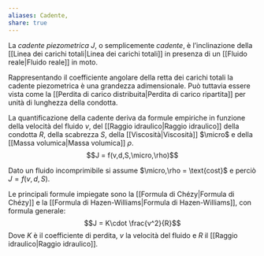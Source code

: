 ```yaml
---
aliases: Cadente,
share: true
---
```

La *cadente piezometrica* $J$, o semplicemente *cadente*, è l’inclinazione della [[Linea dei carichi totali|Linea dei carichi totali]] in presenza di un [[Fluido reale|Fluido reale]] in moto.

Rappresentando il coefficiente angolare della retta dei carichi totali la cadente piezometrica è una grandezza adimensionale. Può tuttavia essere vista come la [[Perdita di carico distribuita|Perdita di carico ripartita]] per unità di lunghezza della condotta.

La quantificazione della cadente deriva da formule empiriche in funzione della velocità del fluido $v$, del [[Raggio idraulico|Raggio idraulico]] della condotta $R$, della scabrezza $S$, della [[Viscosità|Viscosità]] $\micro$ e della [[Massa volumica|Massa volumica]] $\rho$.
$$J = f(v,d,S,\micro,\rho)$$

Dato un fluido incomprimibile si assume $\micro,\rho = \text{cost}$ e perciò $J=f(v,d,S)$.

Le principali formule impiegate sono la [[Formula di Chézy|Formula di Chézy]] e la [[Formula di Hazen-Williams|Formula di Hazen-Williams]], con formula generale:
$$J = K\cdot \frac{v^2}{R}$$
Dove $K$ è il coefficiente di perdita, $v$ la velocità del fluido e $R$ il [[Raggio idraulico|Raggio idraulico]].